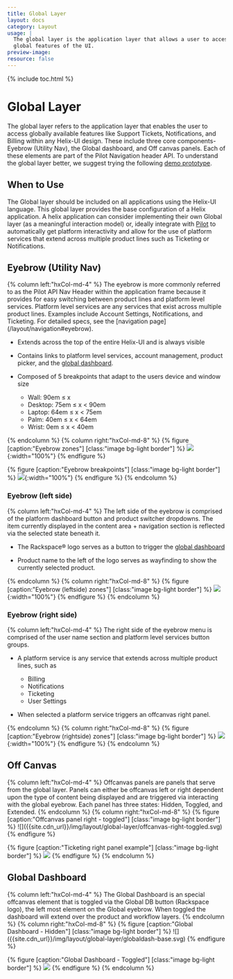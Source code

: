 ```yaml
---
title: Global Layer
layout: docs
category: Layout
usage: |
  The global layer is the application layer that allows a user to access
  global features of the UI.
preview-image:
resource: false
---
```


{% include toc.html %}

# Global Layer

The global layer refers to the application layer that enables the user to
access globally available features like Support Tickets, Notifications, and
Billing within any Helix-UI design. These include three core components-Eyebrow
(Utility Nav), the Global dashboard, and Off canvas panels. Each of these
elements are part of the Pilot Navigation header API. To understand the global
layer better, we suggest trying the following
[demo prototype](http://design.rax.io/mockups/designs/Helix/global-layer/prototypes/v-0.5/).

## When to Use

The Global layer should be included on all applications using the Helix-UI
language. This global layer provides the base configuration of a Helix
application. A helix application can consider implementing their own Global
layer (as a meaningful interaction model) or, ideally integrate with
[Pilot](https://one.rackspace.com/pages/viewpage.action?pageId=185744979)
to automatically get platform interactivity and allow for the use of platform
services that extend across multiple product lines such as Ticketing or
Notifications.

## Eyebrow (Utility Nav)

<div class="hxRow"  markdown="1">
{% column left:"hxCol-md-4" %}
The eyebrow is more commonly referred to as the Pilot API Nav Header within the
application frame because it provides for easy switching between product lines
and platform level services. Platform level services are any services that
exist across multiple product lines. Examples include Account Settings,
Notifications, and Ticketing. For detailed specs, see the
[navigation page](/layout/navigation#eyebrow).

-   Extends across the top of the entire Helix-UI and is always visible

-   Contains links to platform level services, account management,
    product picker, and the [global dashboard](#global).

-   Composed of 5 breakpoints that adapt to the users device and window size

    - Wall: 90em ≤ x
    - Desktop: 75em ≤ x < 90em
    - Laptop: 64em ≤ x < 75em
    - Palm: 40em ≤ x < 64em
    - Wrist: 0em ≤ x < 40em

{% endcolumn %}
{% column right:"hxCol-md-8" %}
{% figure [caption:"Eyebrow zones"] [class:"image bg-light border"] %}
![]({{site.cdn_url}}/img/layout/eyebrow.svg){:width="100%"}
{% endfigure %}

{% figure [caption:"Eyebrow breakpoints"] [class:"image bg-light border"] %}
![]({{site.cdn_url}}/img/layout/eyebrow-states.svg){:width="100%"}
{% endfigure %}
{% endcolumn %}
</div>

### Eyebrow (left side)
<div class="hxRow"  markdown="1">
{% column left:"hxCol-md-4" %}
The left side of the eyebrow is comprised of the platform dashboard button and
product switcher dropdowns. The item currently displayed in the content area +
navigation section is reflected via the selected state beneath it.

-   The Rackspace® logo serves as a button to trigger the
    [global dashboard](#global)

-   Product name to the left of the logo serves as wayfinding to show the
    currently selected product.

{% endcolumn %}
{% column right:"hxCol-md-8" %}
{% figure [caption:"Eyebrow (leftside) zones"] [class:"image bg-light border"] %}
![]({{site.cdn_url}}/img/layout/eye-left.svg){:width="100%"}
{% endfigure %}
{% endcolumn %}
</div>

### Eyebrow (right side)

<div class="hxRow"  markdown="1">
{% column left:"hxCol-md-4" %}
The right side of the eyebrow menu is comprised of the user name section and
platform level services button groups.

-   A platform service is any service that extends across multiple product
    lines, such as
    - Billing
    - Notifications
    - Ticketing
    - User Settings

-   When selected a platform service triggers an offcanvas right panel.

{% endcolumn %}
{% column right:"hxCol-md-8" %}
{% figure [caption:"Eyebrow (rightside) zones"] [class:"image bg-light border"] %}
![]({{site.cdn_url}}/img/layout/eye-right.svg){:width="100%"}
{% endfigure %}
{% endcolumn %}
</div>

## Off Canvas
<div class="hxRow"  markdown="1">
{% column left:"hxCol-md-4" %}
Offcanvas panels are panels that serve from the global layer. Panels can
either be offcanvas left or right dependent upon the type of content being
displayed and are triggered via interacting with the global eyebrow. Each panel
has three states: Hidden, Toggled, and Extended.
{% endcolumn %}
{% column right:"hxCol-md-8" %}
{% figure [caption:"Offcanvas panel right - toggled"] [class:"image bg-light border"] %}
![]({{site.cdn_url}}/img/layout/global-layer/offcanvas-right-toggled.svg)
{% endfigure %}

{% figure [caption:"Ticketing right panel example"] [class:"image bg-light border"] %}
![]({{site.cdn_url}}/img/layout/global-layer/offcanvas-right-example.svg)
{% endfigure %}
{% endcolumn %}
</div>

## Global Dashboard

<div class="hxRow"  markdown="1">
{% column left:"hxCol-md-4" %}
The Global Dashboard is an special offcanvas element that is toggled via the
Global DB button (Rackspace logo), the left most element on the Global eyebrow.
When toggled the dashboard will extend over the product and workflow layers.
{% endcolumn %}
{% column right:"hxCol-md-8" %}
{% figure [caption:"Global Dashboard - Hidden"] [class:"image bg-light border"] %}
![]({{site.cdn_url}}/img/layout/global-layer/globaldash-base.svg)
{% endfigure %}

{% figure [caption:"Global Dashboard - Toggled"] [class:"image bg-light border"] %}
![]({{site.cdn_url}}/img/layout/global-layer/globaldash-extended-full.svg)
{% endfigure %}
{% endcolumn %}
</div>
